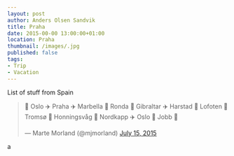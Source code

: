```yaml
---
layout: post
author: Anders Olsen Sandvik
title: Praha
date: 2015-00-00 13:00:00+01:00
location: Praha
thumbnail: /images/.jpg
published: false
tags:
- Trip
- Vacation
---
```


List of stuff from Spain

<blockquote class="twitter-tweet" lang="en"><p lang="no" dir="ltr">🌴 Oslo ✈️ Praha ✈️ Marbella 🚗 Ronda 🚗 Gibraltar ✈️ Harstad 🚗 Lofoten 🚤 Tromsø 🚤 Honningsvåg 🚗 Nordkapp ✈️ Oslo 🚶 Jobb 🌴</p>&mdash; Marte Morland (@mjmorland) <a href="https://twitter.com/mjmorland/status/621254608258756608">July 15, 2015</a></blockquote>
<script async src="//platform.twitter.com/widgets.js" charset="utf-8"></script>a